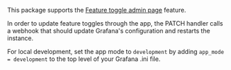 This package supports the [Feature toggle admin page](https://grafana.com/docs/grafana/latest/administration/feature-toggles/) feature.

In order to update feature toggles through the app, the PATCH handler calls a webhook that should update Grafana's configuration and restarts the instance.

For local development, set the app mode to `development` by adding `app_mode = development` to the top level of your Grafana .ini file.
